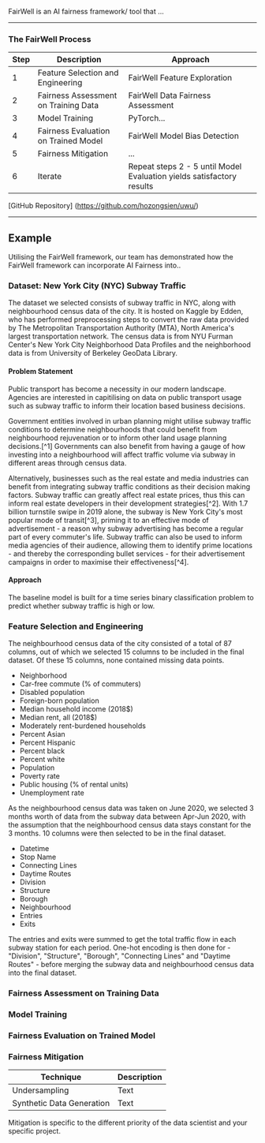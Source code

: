 FairWell is an AI fairness framework/ tool that ...


* * *

### The FairWell Process

| Step | Description | Approach |
| --- | ----------- | --- |
| 1 | Feature Selection and Engineering | FairWell Feature Exploration |
| 2 | Fairness Assessment on Training Data | FairWell Data Fairness Assessment |
| 3 | Model Training | PyTorch... |
| 4 | Fairness Evaluation on Trained Model | FairWell Model Bias Detection |
| 5 | Fairness Mitigation | ... |
| 6 | Iterate | Repeat steps 2 - 5 until Model Evaluation yields satisfactory results |


[GitHub Repository] (https://github.com/hozongsien/uwu/)

* * *

## Example

Utilising the FairWell framework, our team has demonstrated how the FairWell framework can incorporate AI Fairness into..

### Dataset: New York City (NYC) Subway Traffic

The dataset we selected consists of subway traffic in NYC, along with neighbourhood census data of the city. It is hosted on Kaggle by Edden, who has performed preprocessing steps to convert the raw data provided by The Metropolitan Transportation Authority (MTA), North America's largest transportation network. The census data is from NYU Furman Center's New York City Neighborhood Data Profiles and the neighborhood data is from University of Berkeley GeoData Library.

#### Problem Statement

Public transport has become a necessity in our modern landscape. Agencies are interested in capitilising on data on public transport usage such as subway traffic to inform their location based business decisions.

Government entities involved in urban planning might utilise subway traffic conditions to determine neighbourhoods that could benefit from neighbourhood rejuvenation or to inform other land usage planning decisions.[^1] Governments can also benefit from having a gauge of how investing into a neighbourhood will affect traffic volume via subway in different areas through census data.

Alternatively, businesses such as the real estate and media industries can benefit from integrating subway traffic conditions as their decision making factors. Subway traffic can greatly affect real estate prices, thus this can inform real estate developers in their development strategies[^2]. With 1.7 billion turnstile swipe in 2019 alone, the subway is New York City's most popular mode of transit[^3], priming it to an effective mode of advertisement - a reason why subway advertising has become a regular part of every commuter's life. Subway traffic can also be used to inform media agencies of their audience, allowing them to identify prime locations - and thereby the corresponding bullet services - for their advertisement campaigns in order to maximise their effectiveness[^4].

#### Approach

The baseline model is built for a time series binary classification problem to predict whether subway traffic is high or low.

### Feature Selection and Engineering

The neighbourhood census data of the city consisted of a total of 87 columns, out of which we selected 15 columns to be included in the final dataset. Of these 15 columns, none contained missing data points.
* Neighborhood
* Car-free commute (% of commuters)
* Disabled population
* Foreign-born population
* Median household income (2018$)
* Median rent, all (2018$)
* Moderately rent-burdened households
* Percent Asian
* Percent Hispanic
* Percent black
* Percent white
* Population
* Poverty rate
* Public housing (% of rental units)
* Unemployment rate

As the neighbourhood census data was taken on June 2020, we selected 3 months worth of data from the subway data between Apr-Jun 2020, with the assumption that the neighbourhood census data stays constant for the 3 months. 10 columns were then selected to be in the final dataset.
* Datetime
* Stop Name
* Connecting Lines
* Daytime Routes
* Division
* Structure
* Borough
* Neighbourhood
* Entries
* Exits

The entries and exits were summed to get the total traffic flow in each subway station for each period. One-hot encoding is then done for - "Division", "Structure", "Borough", "Connecting Lines" and "Daytime Routes" - before merging the subway data and neighbourhood census data into the final dataset.

### Fairness Assessment on Training Data 

### Model Training

### Fairness Evaluation on Trained Model

### Fairness Mitigation

| Technique | Description |
| --- | ----------- |
| Undersampling | Text |
| Synthetic Data Generation | Text |

Mitigation is specific to the different priority of the data scientist and your specific project.

